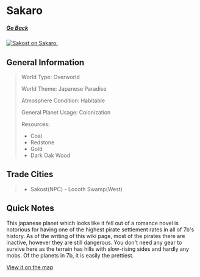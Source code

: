 # Sakaro

##### [Go Back](/wiki/space#planets)

<a href="https://imgur.com/7TPMN2K"><img src="https://i.imgur.com/7TPMN2K.jpg" title="Sakost on Sakaro." /></a>
## General Information

> World Type: Overworld
>
> World Theme: Japanese Paradise
>
> Atmosphere Condition: Habitable
>
> General Planet Usage: Colonization
>
> Resources:
> - Coal
> - Redstone
> - Gold
> - Dark Oak Wood

## Trade Cities
> - Sakost(NPC) - Locoth Swamp(West)

## Quick Notes

This japanese planet which looks like it fell out of a romance novel is notorious for having one of the highest pirate settlement rates in all of 7b's history. As of the writing of this wiki page, most of the pirates there are inactive, however they are still dangerous. You don't need any gear to survive here as the terrain has hills with slow-rising sides and hardly any mobs. Of the planets in 7b, it is easily the prettiest.

[View it on the map](https://dynmap.starlegacy.net/?worldname=Sakaro)
